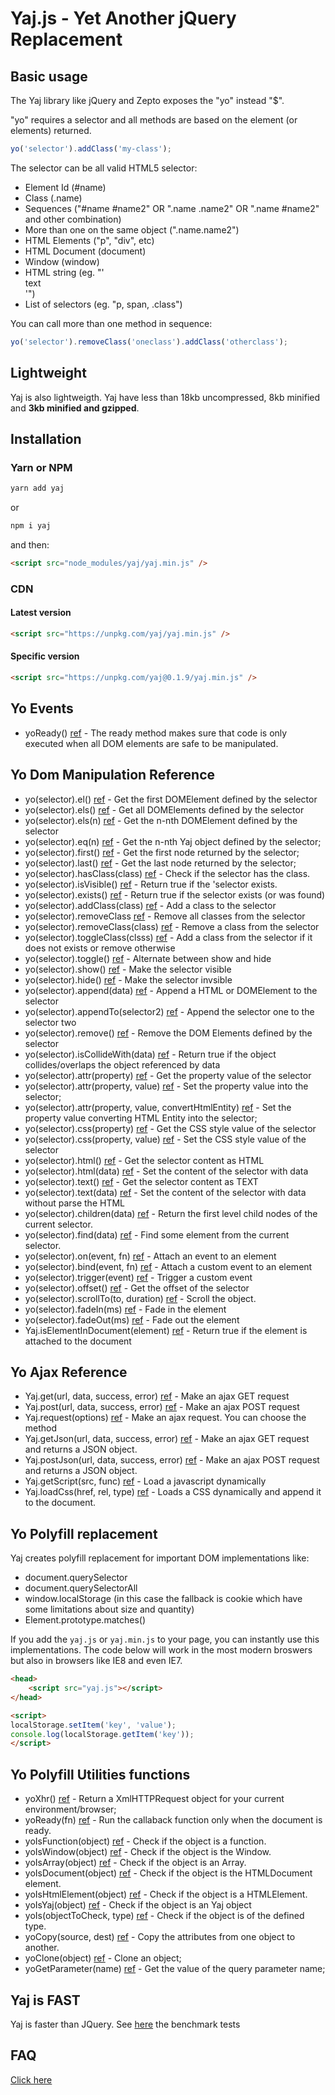 # Yaj.js - Yet Another jQuery Replacement

## Basic usage

The Yaj library like jQuery and Zepto exposes the "yo" instead "$".
 
"yo" requires a selector and all methods are based on the element (or elements) returned.

```javascript
yo('selector').addClass('my-class');
```

The selector can be all valid HTML5 selector:

- Element Id (#name)
- Class (.name)
- Sequences ("#name #name2" OR ".name .name2" OR ".name #name2" and other combination)
- More than one on the same object (".name.name2")
- HTML Elements ("p", "div", etc)
- HTML Document (document)
- Window (window)
- HTML string (eg. "'<div>text</div>'")
- List of selectors (eg. "p, span, .class")

You can call more than one method in sequence:

```javascript
yo('selector').removeClass('oneclass').addClass('otherclass');
```

## Lightweight

Yaj is also lightweigth. Yaj have less than 18kb uncompressed, 8kb minified and **3kb minified and gzipped**. 

## Installation


### Yarn or NPM

```bash
yarn add yaj
```

or

```bash
npm i yaj
```

and then:

```html
<script src="node_modules/yaj/yaj.min.js" />
```

### CDN

#### Latest version

```html
<script src="https://unpkg.com/yaj/yaj.min.js" />
```

#### Specific version
 
```html
<script src="https://unpkg.com/yaj@0.1.9/yaj.min.js" />
```

## Yo Events 

- yoReady() [ref](yaj-ready.md) - The ready method makes sure that code is only executed when all DOM elements are safe to be manipulated.

## Yo Dom Manipulation Reference

- yo(selector).el() [ref](yaj-el.md) - Get the first DOMElement defined by the selector
- yo(selector).els() [ref](yaj-els.md) - Get all DOMElements defined by the selector
- yo(selector).els(n) [ref](yaj-els.md) - Get the n-nth DOMElement defined by the selector
- yo(selector).eq(n) [ref](yaj-eq.md) - Get the n-nth Yaj object defined by the selector;
- yo(selector).first() [ref](yaj-first.md) - Get the first node returned by the selector;
- yo(selector).last() [ref](yaj-last.md) - Get the last node returned by the selector;
- yo(selector).hasClass(class) [ref](yaj-hasclass.md) - Check if the selector has the class.
- yo(selector).isVisible() [ref](yaj-isvisible.md) - Return true if the 'selector exists.
- yo(selector).exists() [ref](yaj-exists.md) - Return true if the selector exists (or was found)
- yo(selector).addClass(class) [ref](yaj-addclass.md) - Add a class to the selector
- yo(selector).removeClass [ref](yaj-removeclass.md) - Remove all classes from the selector
- yo(selector).removeClass(class) [ref](yaj-removeclass.md) - Remove a class from the selector
- yo(selector).toggleClass(clsss) [ref](yaj-toggleclass.md) - Add a class from the selector if it does not exists or remove otherwise
- yo(selector).toggle() [ref](yaj-toggle.md) - Alternate between show and hide
- yo(selector).show() [ref](yaj-show.md) - Make the selector visible
- yo(selector).hide() [ref](yaj-hide.md) - Make the selector invsible
- yo(selector).append(data) [ref](yaj-append.md) - Append a HTML or DOMElement to the selector
- yo(selector).appendTo(selector2) [ref](yaj-appendto.md) - Append the selector one to the selector two
- yo(selector).remove() [ref](yaj-remove.md) - Remove the DOM Elements defined by the selector
- yo(selector).isCollideWith(data) [ref](yaj-iscollidewith.md) - Return true if the object collides/overlaps the object referenced by data
- yo(selector).attr(property) [ref](yaj-attr.md) - Get the property value of the selector
- yo(selector).attr(property, value) [ref](yaj-attr.md) - Set the property value into the selector;
- yo(selector).attr(property, value, convertHtmlEntity) [ref](yaj-attr.md) - Set the property value converting HTML Entity into the selector;
- yo(selector).css(property) [ref](yaj-css.md) - Get the CSS style value of the selector
- yo(selector).css(property, value) [ref](yaj-css.md) - Set the CSS style value of the selector
- yo(selector).html() [ref](yaj-html.md) - Get the selector content as HTML
- yo(selector).html(data) [ref](yaj-html.md) - Set the content of the selector with data
- yo(selector).text() [ref](yaj-text.md) - Get the selector content as TEXT
- yo(selector).text(data) [ref](yaj-text.md) - Set the content of the selector with data without parse the HTML
- yo(selector).children(data) [ref](yaj-children.md) - Return the first level child nodes of the current selector. 
- yo(selector).find(data) [ref](yaj-find.md) - Find some element from the current selector.
- yo(selector).on(event, fn) [ref](yaj-on.md) - Attach an event to an element 
- yo(selector).bind(event, fn) [ref](yaj-on.md) - Attach a custom event to an element 
- yo(selector).trigger(event) [ref](yaj-on.md) - Trigger a custom event 
- yo(selector).offset() [ref](yaj-offset.md) - Get the offset of the selector
- yo(selector).scrollTo(to, duration) [ref](yaj-scrollto.md) - Scroll the object.
- yo(selector).fadeIn(ms) [ref](yaj-fade.md) - Fade in the element
- yo(selector).fadeOut(ms) [ref](yaj-fade.md) - Fade out the element
- Yaj.isElementInDocument(element) [ref](yaj-iselementindocument.md) - Return true if the element is attached to the document

## Yo Ajax Reference

- Yaj.get(url, data, success, error) [ref](yaj-request.md) - Make an ajax GET request
- Yaj.post(url, data, success, error) [ref](yaj-request.md) - Make an ajax POST request
- Yaj.request(options) [ref](yaj-request.md) - Make an ajax request. You can choose the method  
- Yaj.getJson(url, data, success, error) [ref](yaj-request.md) - Make an ajax GET request and returns a JSON object.
- Yaj.postJson(url, data, success, error) [ref](yaj-request.md) - Make an ajax POST request and returns a JSON object.
- Yaj.getScript(src, func) [ref](yaj-getscript.md) - Load a javascript dynamically
- Yaj.loadCss(href, rel, type) [ref](yaj-loadcss.md) - Loads a CSS dynamically and append it to the document.

## Yo Polyfill replacement

Yaj creates polyfill replacement for important DOM implementations like:

- document.querySelector
- document.querySelectorAll
- window.localStorage (in this case the fallback is cookie which have some limitations about size and quantity)
- Element.prototype.matches()

If you add the `yaj.js` or `yaj.min.js` to your page, you can instantly use this implementations. The code below will
work in the most modern broswers but also in browsers like IE8 and even IE7. 

```html
<head>
    <script src="yaj.js"></script>
</head>

<script>
localStorage.setItem('key', 'value');
console.log(localStorage.getItem('key'));
</script>
```

## Yo Polyfill Utilities functions

- yoXhr() [ref](yaj-yoxhr.md) - Return a XmlHTTPRequest object for your current environment/browser;
- yoReady(fn) [ref](yaj-ready.md) - Run the callaback function only when the document is ready.
- yoIsFunction(object) [ref](yaj-yois.md) - Check if the object is a function. 
- yoIsWindow(object) [ref](yaj-yois.md) - Check if the object is the Window.
- yoIsArray(object) [ref](yaj-yois.md) - Check if the object is an Array.
- yoIsDocument(object) [ref](yaj-yois.md) - Check if the object is the HTMLDocument element.
- yoIsHtmlElement(object) [ref](yaj-yois.md) - Check if the object is a HTMLElement.
- yoIsYaj(object) [ref](yaj-yois.md) - Check if the object is an Yaj object
- yoIs(objectToCheck, type) [ref](yaj-yois.md) - Check if the object is of the defined type.
- yoCopy(source, dest) [ref](yaj-yocopy.md) - Copy the attributes from one object to another.
- yoClone(object) [ref](yaj-yoclone.md) - Clone an object;
- yoGetParameter(name) [ref](yaj-yogetparameter.md) - Get the value of the query parameter name;

## Yaj is FAST

Yaj is faster than JQuery. See [here](benchmark.md) the benchmark tests

## FAQ

[Click here](faq.md)
